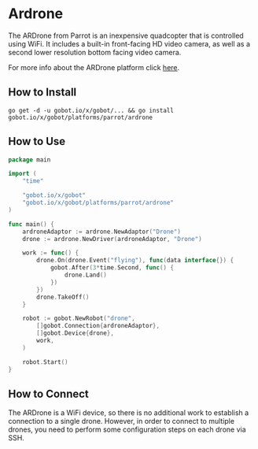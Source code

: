 # Ardrone

The ARDrone from Parrot is an inexpensive quadcopter that is controlled using WiFi. It includes a built-in front-facing HD video camera, as well as a second lower resolution bottom facing video camera.

For more info about the ARDrone platform click [here](http://ardrone2.parrot.com/).

## How to Install
```
go get -d -u gobot.io/x/gobot/... && go install gobot.io/x/gobot/platforms/parrot/ardrone
```
## How to Use
```go
package main

import (
	"time"

	"gobot.io/x/gobot"
	"gobot.io/x/gobot/platforms/parrot/ardrone"
)

func main() {
	ardroneAdaptor := ardrone.NewAdaptor("Drone")
	drone := ardrone.NewDriver(ardroneAdaptor, "Drone")

	work := func() {
		drone.On(drone.Event("flying"), func(data interface{}) {
			gobot.After(3*time.Second, func() {
				drone.Land()
			})
		})
		drone.TakeOff()
	}

	robot := gobot.NewRobot("drone",
		[]gobot.Connection{ardroneAdaptor},
		[]gobot.Device{drone},
		work,
	)

	robot.Start()
}
```

## How to Connect

The ARDrone is a WiFi device, so there is no additional work to establish a connection to a single drone. However, in order to connect to multiple drones, you need to perform some configuration steps on each drone via SSH.
